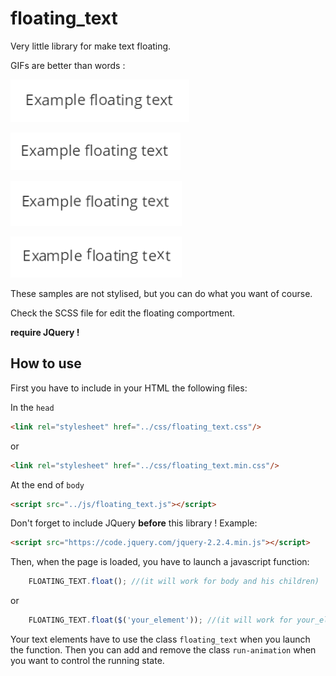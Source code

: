 # floating_text

Very little library for make text floating.

GIFs are better than words :

![alt tag](readme_img/slower.gif)

![alt tag](readme_img/slow.gif)

![alt tag](readme_img/boiling.gif)

![alt tag](readme_img/out.gif)

These samples are not stylised, but you can do what you want of course.

Check the SCSS file for edit the floating comportment.

**require JQuery !**

## How to use

First you have to include in your HTML the following files:

In the `head`
```html
<link rel="stylesheet" href="../css/floating_text.css"/>
```
or
```html
<link rel="stylesheet" href="../css/floating_text.min.css"/>
```

At the end of `body`
```html
<script src="../js/floating_text.js"></script>
```

Don't forget to include JQuery **before** this library !
Example:
```html
<script src="https://code.jquery.com/jquery-2.2.4.min.js"></script>
```

Then, when the page is loaded, you have to launch a javascript function:
```javascript
	FLOATING_TEXT.float(); //(it will work for body and his children)
```
or
```javascript
	FLOATING_TEXT.float($('your_element')); //(it will work for your_element and his children)
```

Your text elements have to use the class `floating_text` when you launch the function.
Then you can add and remove the class `run-animation` when you want to control the running state.
